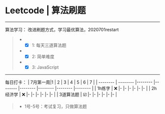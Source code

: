 # Leetcode | 算法刷题

------

算法学习：
   改进刷题方式，学习最优算法，2020701restart

> * - [x] 1: 每天三道算法题
> * - [x] 2: 简单难度
> * - [x] 3: JavaScript

------
每日打卡：
| 7月第一周|1 | 2 |   3  | 4 |  5   |   6  | 7  |
| --------   | --------   |--------   |--------   |--------   |--------   |--------   |--------   |
| 1h练字 | ❌ |-  |-   |-  |-   |-   |-   |
| 2h经济学 | ❌  |-  |-   |-  |-   |-   |-   |
| 3道算法题 | ☑️ |-  |-   |-  |-   |-   |-   |
> * 1号-5号：考试复习，只做算法题
